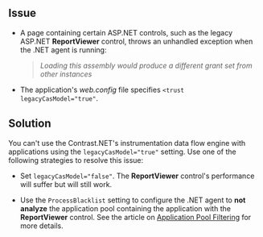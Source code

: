 <!--
title: "Loading Assembly Error"
description: "Troubleshooting guide for .NET agent issues"
tags: "microsoft troubleshoot assembly loading agent .NET"
-->

## Issue

* A page containing certain ASP.NET controls, such as the legacy ASP.NET **ReportViewer** control, throws an unhandled exception when the .NET agent is running: 

    > *Loading this assembly would produce a different grant set from other instances*

* The application's *web.config* file specifies `<trust legacyCasModel="true"`.

## Solution

You can't use the Contrast.NET's instrumentation data flow engine with applications using the `legacyCasModel="true"` setting. Use one of the following strategies to resolve this issue:

* Set `legacyCasModel="false"`. The **ReportViewer** control's performance will suffer but will still work. 

* Use the `ProcessBlacklist` setting to configure the .NET agent to **not analyze** the application pool containing the application with the **ReportViewer** control. See the article on [Application Pool Filtering](installation-netusage.html#iis) for more details.

